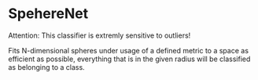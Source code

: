 # SpehereNet

Attention: This classifier is extremly sensitive to outliers!

Fits N-dimensional spheres under usage of a defined metric to a space as efficient as possible, everything that is in the given radius will be classified as belonging to a class.
